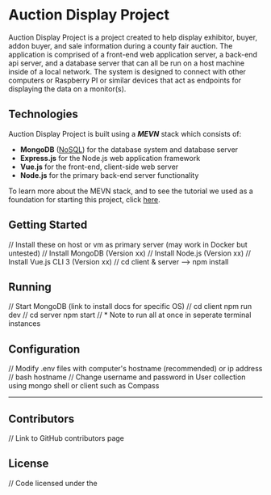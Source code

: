 # Auction Display Project
Auction Display Project is a project created to help display exhibitor, buyer, addon buyer, and sale information during a county fair auction. The application is comprised of a front-end web application server, a back-end api server, and a database server that can all be run on a host machine inside of a local network. The system is designed to connect with other computers or Raspberry PI or similar devices that act as endpoints for displaying the data on a monitor(s).

## Technologies
Auction Display Project is built using a _**MEVN**_ stack which consists of:
* **MongoDB** ([NoSQL](https://www.mongodb.com/nosql-explained?jmp=footer)) for the database system and database server
* **Express.js** for the Node.js web application framework
* **Vue.js** for the front-end, client-side web server
* **Node.js** for the primary back-end server functionality

To learn more about the MEVN stack, and to see the tutorial we used as a foundation for starting this project, click [here](https://medium.com/@anaida07/mevn-stack-application-part-1-3a27b61dcae0).

## Getting Started
// Install these on host or vm as primary server (may work in Docker but untested)
// Install MongoDB (Version xx)
// Install Node.js (Version xx)
// Install Vue.js CLI 3 (Version xx)
// cd client & server --> npm install

## Running
// Start MongoDB (link to install docs for specific OS)
// cd client npm run dev
// cd server npm start
// * Note to run all at once in seperate terminal instances

## Configuration
// Modify .env files with computer's hostname (recommended) or ip address
// bash hostname
// Change username and password in User collection using mongo shell or client such as Compass

---
## Contributors
// Link to GitHub contributors page

## License
// Code licensed under the <license>
